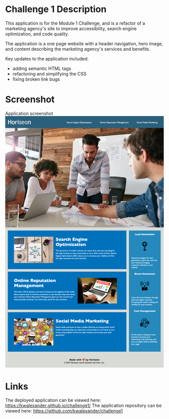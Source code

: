 # Challenge 1 Description
This application is for the Module 1 Challenge, and is a refactor of a marketing agency's site to improve accessibility, search engine optimization, and code quality.

The application is a one page website with a header navigation, hero image, and content describing the marketing agency's services and benefits.

Key updates to the application included:
* adding semantic HTML tags
* refactoring and simplifying the CSS
* fixing broken link bugs

# Screenshot
Application screenshot ![here](/challenge1_screenshot.png?raw=true "here")


# Links
The deployed application can be viewed here: https://kwalexander.github.io/challenge1/ 
The application repository can be viewed here: https://github.com/kwalexander/challenge1 
